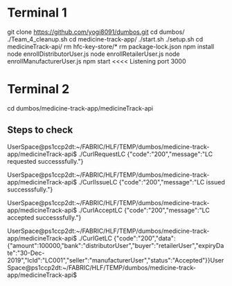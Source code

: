 Terminal 1 
====================================================
git clone https://github.com/yogi8091/dumbos.git
cd dumbos/
./Team_4_cleanup.sh
cd medicine-track-app/
./start.sh
./setup.sh
cd medicineTrack-api/
rm hfc-key-store/*
rm package-lock.json
npm install
node enrollDistributorUser.js
node enrollRetailerUser.js
node enrollManufacturerUser.js
npm start    <<<< Listening port 3000


Terminal 2
==================================================
cd dumbos/medicine-track-app/medicineTrack-api

Steps  to check
---------------

UserSpace@ps1ccp2dt:~/FABRIC/HLF/TEMP/dumbos/medicine-track-app/medicineTrack-api$ ./CurlRequestLC
{"code":"200","message":"LC requested successsfully."}

UserSpace@ps1ccp2dt:~/FABRIC/HLF/TEMP/dumbos/medicine-track-app/medicineTrack-api$ ./CurlIssueLC
{"code":"200","message":"LC issued successsfully."}

UserSpace@ps1ccp2dt:~/FABRIC/HLF/TEMP/dumbos/medicine-track-app/medicineTrack-api$ ./CurlAcceptLC
{"code":"200","message":"LC accepted successsfully."}

UserSpace@ps1ccp2dt:~/FABRIC/HLF/TEMP/dumbos/medicine-track-app/medicineTrack-api$ ./CurlGetLC
{"code":"200","data":{"amount":100000,"bank":"distributorUser","buyer":"retailerUser","expiryDate":"30-Dec-2019","lcId":"LC001","seller":"manufacturerUser","status":"Accepted"}}UserSpace@ps1ccp2dt:~/FABRIC/HLF/TEMP/dumbos/medicine-track-app/medicineTrack-api$


